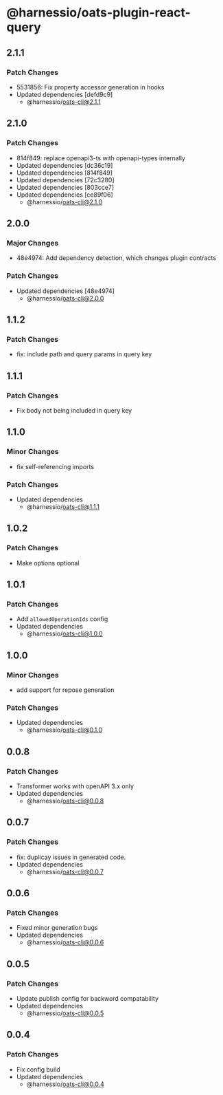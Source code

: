 # @harnessio/oats-plugin-react-query

## 2.1.1

### Patch Changes

- 5531856: Fix property accessor generation in hooks
- Updated dependencies [defd9c9]
  - @harnessio/oats-cli@2.1.1

## 2.1.0

### Patch Changes

- 814f849: replace openapi3-ts with openapi-types internally
- Updated dependencies [dc36c19]
- Updated dependencies [814f849]
- Updated dependencies [72c3280]
- Updated dependencies [803cce7]
- Updated dependencies [ce89f06]
  - @harnessio/oats-cli@2.1.0

## 2.0.0

### Major Changes

- 48e4974: Add dependency detection, which changes plugin contracts

### Patch Changes

- Updated dependencies [48e4974]
  - @harnessio/oats-cli@2.0.0

## 1.1.2

### Patch Changes

- fix: include path and query params in query key

## 1.1.1

### Patch Changes

- Fix body not being included in query key

## 1.1.0

### Minor Changes

- fix self-referencing imports

### Patch Changes

- Updated dependencies
  - @harnessio/oats-cli@1.1.1

## 1.0.2

### Patch Changes

- Make options optional

## 1.0.1

### Patch Changes

- Add `allowedOperationIds` config
- Updated dependencies
  - @harnessio/oats-cli@1.0.0

## 1.0.0

### Minor Changes

- add support for repose generation

### Patch Changes

- Updated dependencies
  - @harnessio/oats-cli@0.1.0

## 0.0.8

### Patch Changes

- Transformer works with openAPI 3.x only
- Updated dependencies
  - @harnessio/oats-cli@0.0.8

## 0.0.7

### Patch Changes

- fix: duplicay issues in generated code.
- Updated dependencies
  - @harnessio/oats-cli@0.0.7

## 0.0.6

### Patch Changes

- Fixed minor generation bugs
- Updated dependencies
  - @harnessio/oats-cli@0.0.6

## 0.0.5

### Patch Changes

- Update publish config for backword compatability
- Updated dependencies
  - @harnessio/oats-cli@0.0.5

## 0.0.4

### Patch Changes

- Fix config build
- Updated dependencies
  - @harnessio/oats-cli@0.0.4
